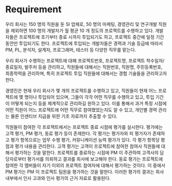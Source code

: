 # Requirement
우리 회사는 150 명의 직원을 둔 SI 업체로, 50 명의 마케팅, 경영관리 및 연구개발 직원을 제외하면 100 명의 개발자가 월 평균 10 개 정도의 프로젝트를 수행하고 있다. 개발자들은 프로젝트에 초기부터 종료 시까지 투입되기도 하고, 프로젝트 중간에 일정 기간 동안만 투입되기도 한다. 프로젝트에 투입되는 개발자들은 경력과 기술 등급에 따라서 PM, PL, 분석자, 설계자, 프로그래머, 테스터 등 다양한 직무를 맡는다.

우리 회사가 수행하는 프로젝트에 대해 프로젝트번호, 프로젝트명, 프로젝트 착수일자/종료일자, 발주처 등을 관리하고, 직원들에 대해서는 직원번호, 직원명, 주민등록번호, 최종학력을 관리하며, 특히 프로젝트 투입 직원들에 대해서는 경험 기술들을 관리하고자 한다.

경영진은 현재 우리 회사가 몇 개의 프로젝트를 수행하고 있고, 직원들이 현재 어느 프로젝트에 몇 명이나 투입되어 있으며, 그들이 각각 어떤 직무를 수행하고 있고, 투입 기간이 어떻게 되는지 등을 체계적으로 관리하길 원하고 있다. 이를 통해서 과거 특정 시점에 어떤 직원이 어느 프로젝트에 어떤 직무로 참여했었는지도 알 수 있고, 개인별 경력 관리는 물론 인센티브 지급을 위한 기초 자료까지 추출할 수 있다.

직원들이 참여한 각 프로젝트에서는 프로젝트 종료 시점에 평가를 실시한다. 평가에는 고객 평가, PM 평가, 동료 평가 등이 존재한다. 각 평가는 평가자와 피 평가자가 존재하고 평가 항목으로는 업무 수행 평가, 커뮤니케이션 능력 평가가 있다. 각 평가 항목당 평점과 평가 내용을 관리한다. 고객 평가는 고객이 프로젝트에 참여한 참여사 직원들에 대해서 평가하는 것을 말한다. 프로젝트를 종료하는 시점에 PM 이 주관하여 고객사의 담당자로부터 평가서를 의뢰하고 결과를 회사에 보고해야 한다. 동료 평가는 프로젝트에 참여한 각 멤버들이 자기 이외의 프로젝트 참여자에 대해서 평가하는 것이다. 이 중에서 PM 평가는 PM 이 프로젝트 팀원을 평가하는 것을 말한다. 이러한 평가의 결과는 회사 내부에서 인사 고과와 인사 평가의 근거 자료로 활용된다.